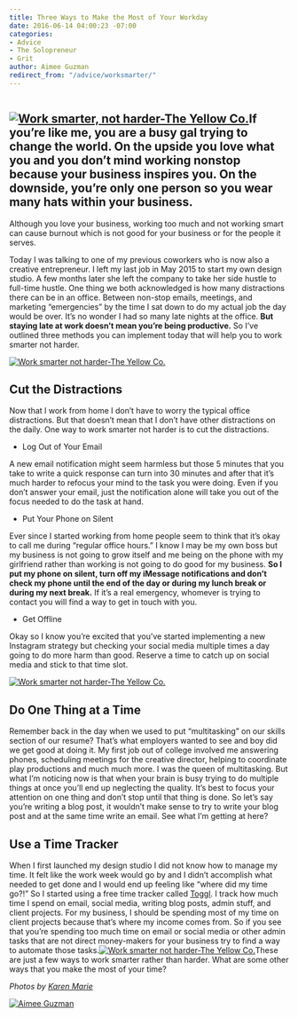 ```yaml
---
title: Three Ways to Make the Most of Your Workday
date: 2016-06-14 04:00:23 -07:00
categories:
- Advice
- The Solopreneur
- Grit
author: Aimee Guzman
redirect_from: "/advice/worksmarter/"
---
```


<div class="page" title="Page 1">

<div class="section">

<div class="layoutArea">

<div class="column">

## [![Work smarter, not harder-The Yellow Co. ](https://yellow-blog-images.imgix.net/2016/06/MG_1442.jpg)](https://yellow-blog-images.imgix.net/2016/06/MG_1442.jpg)If you’re like me, you are a busy gal trying to change the world. On the upside you love what you and you don’t mind working nonstop because your business inspires you. On the downside, you’re only one person so you wear many hats within your business.

Although you love your business, working too much and not working smart can cause burnout which is not good for your business or for the people it serves.

Today I was talking to one of my previous coworkers who is now also a creative entrepreneur. I left my last job in May 2015 to start my own design studio. A few months later she left the company to take her side hustle to full-time hustle. One thing we both acknowledged is how many distractions there can be in an office. Between non-stop emails, meetings, and marketing “emergencies” by the time I sat down to do my actual job the day would be over. It’s no wonder I had so many late nights at the office. **But staying late at work doesn’t mean you’re being productive.** So I’ve outlined three methods you can implement today that will help you to work smarter not harder.

[![Work smarter not harder-The Yellow Co.](https://yellow-blog-images.imgix.net/2016/06/MG_1495.jpg)](https://yellow-blog-images.imgix.net/2016/06/MG_1495.jpg)

## Cut the Distractions

Now that I work from home I don’t have to worry the typical office distractions. But that doesn’t mean that I don’t have other distractions on the daily. One way to work smarter not harder is to cut the distractions.

*   Log Out of Your Email

A new email notification might seem harmless but those 5 minutes that you take to write a quick response can turn into 30 minutes and after that it’s much harder to refocus your mind to the task you were doing. Even if you don’t answer your email, just the notification alone will take you out of the focus needed to do the task at hand.

*   Put Your Phone on Silent

Ever since I started working from home people seem to think that it’s okay to call me during “regular office hours.” I know I may be my own boss but my business is not going to grow itself and me being on the phone with my girlfriend rather than working is not going to do good for my business. **So I put my phone on silent, turn off my iMessage notifications and don’t check my phone until the end of the day or during my lunch break or during my next break.** If it’s a real emergency, whomever is trying to contact you will find a way to get in touch with you.

*   Get Offline

Okay so I know you’re excited that you’ve started implementing a new Instagram strategy but checking your social media multiple times a day going to do more harm than good. Reserve a time to catch up on social media and stick to that time slot.

[![Work smarter not harder-The Yellow Co.](https://yellow-blog-images.imgix.net/2016/06/MG_1367.jpg)](https://yellow-blog-images.imgix.net/2016/06/MG_1367.jpg)

## Do One Thing at a Time

Remember back in the day when we used to put “multitasking” on our skills section of our resume? That’s what employers wanted to see and boy did we get good at doing it. My first job out of college involved me answering phones, scheduling meetings for the creative director, helping to coordinate play productions and much much more. I was the queen of multitasking. But what I’m noticing now is that when your brain is busy trying to do multiple things at once you’ll end up neglecting the quality. It’s best to focus your attention on one thing and don’t stop until that thing is done. So let’s say you’re writing a blog post, it wouldn’t make sense to try to write your blog post and at the same time write an email. See what I’m getting at here?

## Use a Time Tracker

When I first launched my design studio I did not know how to manage my time. It felt like the work week would go by and I didn’t accomplish what needed to get done and I would end up feeling like “where did my time go?!” So I started using a free time tracker called [Toggl](https://toggl.com/). I track how much time I spend on email, social media, writing blog posts, admin stuff, and client projects. For my business, I should be spending most of my time on client projects because that’s where my income comes from. So if you see that you’re spending too much time on email or social media or other admin tasks that are not direct money-makers for your business try to find a way to automate those tasks.[![Work smarter not harder-The Yellow Co.](https://yellow-blog-images.imgix.net/2016/06/MG_1488.jpg)](https://yellow-blog-images.imgix.net/2016/06/MG_1488.jpg)These are just a few ways to work smarter rather than harder. What are some other ways that you make the most of your time?

_Photos by [Karen Marie](http://karenmarieco.com/)_

[![Aimee Guzman](https://yellow-blog-images.imgix.net/2016/06/AimeeGuzman1.jpg)](http://littletrailerstudio.com/)

</div>

</div>

</div>

</div>
